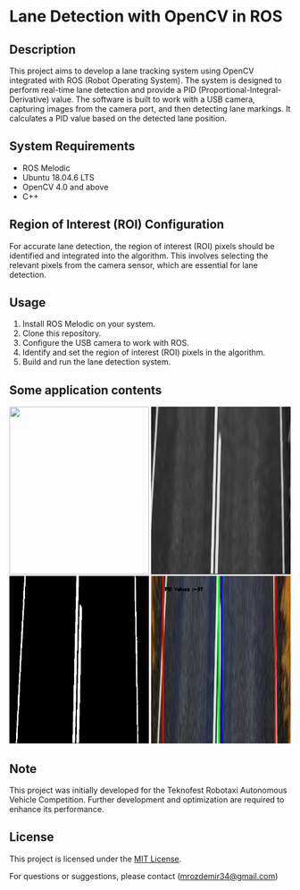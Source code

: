 # Lane Detection with OpenCV in ROS



## Description

This project aims to develop a lane tracking system using OpenCV integrated with ROS (Robot Operating System). The system is designed to perform real-time lane detection and provide a PID (Proportional-Integral-Derivative) value. The software is built to work with a USB camera, capturing images from the camera port, and then detecting lane markings. It calculates a PID value based on the detected lane position.

## System Requirements

- ROS Melodic
- Ubuntu 18.04.6 LTS
- OpenCV 4.0 and above
- C++

## Region of Interest (ROI) Configuration

For accurate lane detection, the region of interest (ROI) pixels should be identified and integrated into the algorithm. This involves selecting the relevant pixels from the camera sensor, which are essential for lane detection.

## Usage

1. Install ROS Melodic on your system.
2. Clone this repository.
3. Configure the USB camera to work with ROS.
4. Identify and set the region of interest (ROI) pixels in the algorithm.
5. Build and run the lane detection system.

## Some application contents

<img src="https://github.com/mr-ozdemir/Lane-detection-with-Opencv-in-Ros/blob/main/ilgi%20alanı%20belirlenmesi.PNG" width="250" height="300" > <img src="https://github.com/mr-ozdemir/Lane-detection-with-Opencv-in-Ros/blob/main/bilatlıgri.PNG" width="250" height="300" ><img src="https://github.com/mr-ozdemir/Lane-detection-with-Opencv-in-Ros/blob/main/Morfoljikislemvebianry.PNG" width="250" height="300" > <img src="https://github.com/mr-ozdemir/Lane-detection-with-Opencv-in-Ros/blob/main/pid.PNG" width="250" height="300" >

## Note

This project was initially developed for the Teknofest Robotaxi Autonomous Vehicle Competition. Further development and optimization are required to enhance its performance.

## License

This project is licensed under the [MIT License](LICENSE).

For questions or suggestions, please contact (mrozdemir34@gmail.com)
